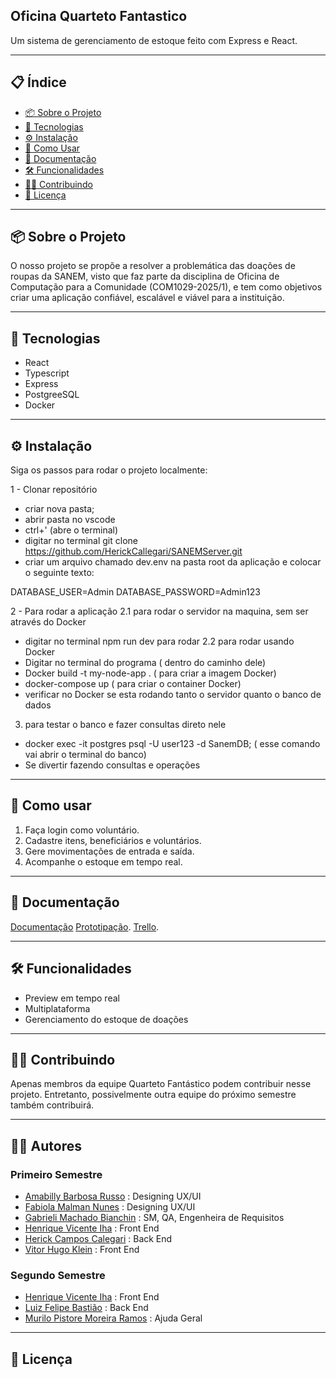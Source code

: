 ## Oficina Quarteto Fantastico

Um sistema de gerenciamento de estoque feito com Express e React.

---

## 📋 Índice

- [📦 Sobre o Projeto](#-sobre-o-projeto)
- [🚀 Tecnologias](#-tecnologias)
- [⚙️ Instalação](#️-instalação)
- [🧪 Como Usar](#-como-usar)
- [📄 Documentação](#-documentação-)
- [🛠 Funcionalidades](#-funcionalidades)
- [🧑‍💻 Contribuindo](#-contribuindo)
- [📄 Licença](#-licença)

---

## 📦 Sobre o Projeto

O nosso projeto se propõe a resolver a problemática das doações de roupas da SANEM, visto que faz parte da disciplina de Oficina de Computação para a Comunidade (COM1029-2025/1), e tem como objetivos criar uma aplicação confiável, escalável e viável para a instituição.

---

## 🚀 Tecnologias

- React
- Typescript
- Express
- PostgreeSQL
- Docker

---

## ⚙️ Instalação

Siga os passos para rodar o projeto localmente:

1 - Clonar repositório

- criar nova pasta;
- abrir pasta no vscode
- ctrl+' (abre o terminal)
- digitar no terminal git clone https://github.com/HerickCallegari/SANEMServer.git
- criar um arquivo chamado dev.env na pasta root da aplicação e colocar o seguinte texto:

DATABASE_USER=Admin
DATABASE_PASSWORD=Admin123

2 - Para rodar a aplicação
2.1 para rodar o servidor na maquina, sem ser através do Docker

- digitar no terminal npm run dev para rodar
  2.2 para rodar usando Docker
- Digitar no terminal do programa ( dentro do caminho dele)
- Docker build -t my-node-app . ( para criar a imagem Docker)
- docker-compose up ( para criar o container Docker)
- verificar no Docker se esta rodando tanto o servidor quanto o banco de dados

3. para testar o banco e fazer consultas direto nele

- docker exec -it postgres psql -U user123 -d SanemDB; ( esse comando vai abrir o terminal do banco)
- Se divertir fazendo consultas e operações

---

## 🧪 Como usar

1. Faça login como voluntário.
2. Cadastre itens, beneficiários e voluntários.
3. Gere movimentações de entrada e saída.
4. Acompanhe o estoque em tempo real.

---

## 📄 Documentação

[Documentação](https://docs.google.com/document/d/1Wcm7rU8M-KzOWyroloNW2MCT5hMKPz27V5oUWZ41BAA/edit?tab=t.0#heading=h.t5lws1x1u33z)
[Prototipação](https://www.figma.com/design/Nw6ZMXU4QDHtnW0xVftRn1/Untitled?node-id=0-1&t=Ecz3DBGmvg3mjTuf-1).
[Trello](https://trello.com/invite/b/67e30a8d5b7a21524c2541ac/ATTI536628c2633e8b3c378224e702e822b7F186A0A2/brancho).

---

## 🛠 Funcionalidades

- Preview em tempo real
- Multiplataforma
- Gerenciamento do estoque de doações

---

## 🧑‍💻 Contribuindo

Apenas membros da equipe Quarteto Fantástico podem contribuir nesse projeto. Entretanto, possivelmente outra equipe do próximo semestre também contribuirá.

---

## 🙋‍♀️ Autores

### Primeiro Semestre

- [Amabilly Barbosa Russo](https://github.com/ambarussian) : Designing UX/UI
- [Fabiola Malman Nunes](https://github.com/FabiolaMnss) : Designing UX/UI
- [Gabrieli Machado Bianchin](https://github.com/GabrieliMachadoBianchin) : SM, QA, Engenheira de Requisitos
- [Henrique Vicente Iha](https://github.com/catchdark) : Front End
- [Herick Campos Calegari](https://github.com/HerickCallegari) : Back End
- [Vitor Hugo Klein](https://github.com/Vitor-Klein) : Front End

### Segundo Semestre

- [Henrique Vicente Iha](https://github.com/catchdark) : Front End
- [Luiz Felipe Bastião](https://github.com/LuizFelipeBastiao) : Back End
- [Murilo Pistore Moreira Ramos](https://github.com/thebud4) : Ajuda Geral

---

## 📄 Licença
